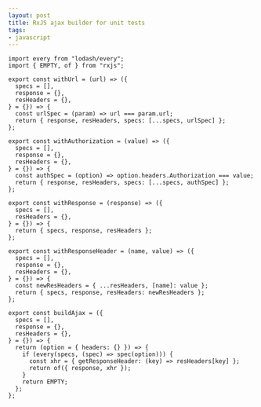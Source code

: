 ```yaml
---
layout: post
title: RxJS ajax builder for unit tests
tags:
- javascript
---
```


    import every from "lodash/every";
    import { EMPTY, of } from "rxjs";
    
    export const withUrl = (url) => ({
      specs = [],
      response = {},
      resHeaders = {},
    } = {}) => {
      const urlSpec = (param) => url === param.url;
      return { response, resHeaders, specs: [...specs, urlSpec] };
    };
    
    export const withAuthorization = (value) => ({
      specs = [],
      response = {},
      resHeaders = {},
    } = {}) => {
      const authSpec = (option) => option.headers.Authorization === value;
      return { response, resHeaders, specs: [...specs, authSpec] };
    };
    
    export const withResponse = (response) => ({
      specs = [],
      resHeaders = {},
    } = {}) => {
      return { specs, response, resHeaders };
    };
    
    export const withResponseHeader = (name, value) => ({
      specs = [],
      response = {},
      resHeaders = {},
    } = {}) => {
      const newResHeaders = { ...resHeaders, [name]: value };
      return { specs, response, resHeaders: newResHeaders };
    };
    
    export const buildAjax = ({
      specs = [],
      response = {},
      resHeaders = {},
    } = {}) => {
      return (option = { headers: {} }) => {
        if (every(specs, (spec) => spec(option))) {
          const xhr = { getResponseHeader: (key) => resHeaders[key] };
          return of({ response, xhr });
        }
        return EMPTY;
      };
    };

